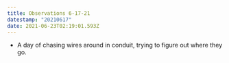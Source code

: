 ```yaml
---
title: Observations 6-17-21
datestamp: "20210617"
date: 2021-06-23T02:19:01.593Z
---
```

- A day of chasing wires around in conduit, trying to figure out where they go.